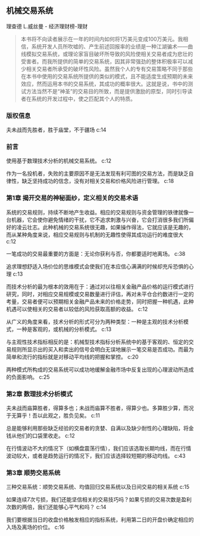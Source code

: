 ## 机械交易系统

理查德 L.威丝曼  -  经济理财榜-理财

> 本书将不向读者展示在一年的时间内如何将1万美元变成100万美元。我相信，系统开发人员所吹嘘的、产生前述回报率的业绩是一种江湖骗术——曲线模拟交易系统，或理论家盲目破坏所导致的风险使相关交易者成为悲壮的受害者。而我所提供的简单的交易系统，因其非常强劲的整体积极率可以减少相关交易者所承受的破坏性风险。虽然我个人的专有交易策略不同于那些在本书中使用的交易系统所提供的类似的模式，且不能适度生成预期的未来效应，然而运用本书的交易系统，其成功的概率很大。这就是说，书中的测试方法当然不是“神圣”的交易目的所致，而是提供激励的原型，同时引导读者在系统的开发过程中，使之匹配其个人的特质。

### 版权信息

夫未战而先胜者，胜于庙堂，不于疆场 c:14

### 前言

使用基于数理技术分析的机械交易系统。 c:12

作为一名投机者，失败的主要原因不是无法发现有利可图的交易方法，而是缺乏自律性，缺乏坚持成功的信念，没有对相关交易和价格风险进行管理。 c:18

### 第1章 揭开交易的神秘面纱，定义相关的交易术语

系统的交易规则，持续不断地产生收益。相应的交易规则与资金管理的铁律就像一台机器，它会使你避免情绪的干扰，它不追求刺激与兴奋，它会打消很多我们所偏好的凌云壮志。此种机械的交易系统很无趣，如果操作得法，它就应该是无趣的，而从某种角度来说，相应交易规则与机制的无趣性使得其成功运行的难度很大 c:12

一笔成功的交易最重要的方面是：无论你获利与否，你都要适时地离场。 c:38

追求理想舒适入场价位的思维模式会使我们在本应信心满满的时候却充斥恐惧的心理 c:13

而技术分析的最为根本的效用在于：通过对以往相关金融产品价格的运行模式进行研究，同时，对相应交易规模或交易数量进行评估，再对未平仓合约数进行一定的考量，交易者便可以预期相关金融产品未来的价格走势，同时把握一种机遇，此种机遇可以使相关的交易者以较低的风险获取高额的收益。 c:12

从广义的角度来看，技术分析的形式可分为两种类型：一种是主观的技术分析模式，一种是客观的，或机械的分析模式。 c:13

与主观性技术指标相反的是：机械型技术指标分析系统中的基于客观的、恒定的交易规则所显示出的买入和卖出的信号会明白无误地展示一笔交易是否成功。而最为简单和流行的指标就是对移动平均线的把握和掌控。 c:20

两种模式所构成的交易系统可以成功地缓解金融市场中反复出现的心理波动所造成的负面影响。
 c:25

### 第2章 数理技术分析模式

夫未战而庙算胜者，得算多也；未战而庙算不胜者，得算少也。多算胜少算，而况于无算乎！吾以此观之，胜负见矣。 c:11

总是能够利用那些缺乏经验的交易者的贪婪、自满以及缺少耐性的心理缺陷，将金钱从他们的口袋里收走。 c:12

在行情波动不大的情况下（如横盘震荡行情），我们应该选取长期均线，而在行情波动较大，或者是趋势运行的情况下，我们应该选择较短期的移动均线。 c:43

### 第3章 顺势交易系统

三种交易系统：顺势交易系统、均值回归交易系统以及日间交易的相关系统 c:15

如果连续7次亏损，我们还能坚信相关的交易技巧吗？如果亏损的交易次数是盈利次数的两倍，我们还能够心平气和吗？ c:14

我们要根据当日的收盘价格触发相应的指标系统，利用第二日的开盘价确定相应的入场及离场的价位。 c:16
